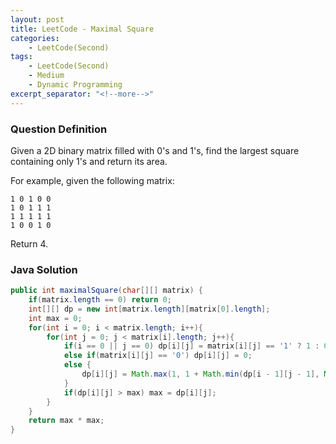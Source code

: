 ```yaml
---
layout: post
title: LeetCode - Maximal Square
categories:
    - LeetCode(Second)
tags:
    - LeetCode(Second)
    - Medium
    - Dynamic Programming
excerpt_separator: "<!--more-->"
---
```


### Question Definition
Given a 2D binary matrix filled with 0's and 1's, find the largest square containing only 1's and return its area.
<!--more-->
For example, given the following matrix:
```
1 0 1 0 0
1 0 1 1 1
1 1 1 1 1
1 0 0 1 0
```
Return 4.
### Java Solution
```java
public int maximalSquare(char[][] matrix) {
    if(matrix.length == 0) return 0;
    int[][] dp = new int[matrix.length][matrix[0].length];
    int max = 0;
    for(int i = 0; i < matrix.length; i++){
        for(int j = 0; j < matrix[i].length; j++){
            if(i == 0 || j == 0) dp[i][j] = matrix[i][j] == '1' ? 1 : 0;
            else if(matrix[i][j] == '0') dp[i][j] = 0;
            else {
                dp[i][j] = Math.max(1, 1 + Math.min(dp[i - 1][j - 1], Math.min(dp[i - 1][j], dp[i][j - 1])));
            }
            if(dp[i][j] > max) max = dp[i][j];
        }
    }
    return max * max;
}
```